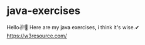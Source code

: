 # java-exercises
 Hello✌!🥋 Here are my java exercises, i think it's wise.✔
 https://w3resource.com/
